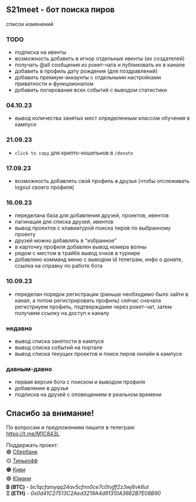 ## S21meet - бот поиска пиров
список изменений

### TODO

- подписка на ивенты
- возможность добавить в игнор отдельные ивенты (их создателей)
- получать @all сообщения из рокет-чата и публиковать их в канале
- добавить в профиль дату рождения (для поздравлений)
- добавить премиум-аккаунты с отдельными настройками приватности и функцоионалом
- добавить логирование всех событий с выводом статистики

### 04.10.23

- вывод количества занятых мест определенным классом обучения в кампусе

### 21.09.23

- `click to copy` для крипто-кошельков в `/donate`

### 17.09.23

- возможность добавлять свой профиль в друзья (чтобы отслеживать logout своего профиля)

### 16.09.23

- переделана база для добавления друзей, проектов, ивентов
- пагинация для списка друзей, ивентов
- вывод проектов с клавиатурой поиска пиров по выбранному проекту
- друзей можно добавлять в "избранное"
- в карточку профиля добавлен вывод номера волны
- рядом с местом в трайбе вывод очков в турнире
- добавлено комманд меню с выводом id телеграм, инфо о донате, ссылка на справку по работе бота

### 10.09.23

- переделан порядок регистрации (раньше необходимо было зайти в канал, а потом регистрировать профиль) сейчас сначала регистриуем профиль, подтверждаем через рокет-чат, затем получаем ссылку на доступ к каналу

### недавно

- вывод списка занятости в кампусе
- вывод списка событий на портале
- вывод списка текущих проектов и поиск пиров онлайн в кампусе

### давным-давно

- первая версия бота с поиском и выводом профиля
- добавление в друзья
- подписка на друзей с оповещением в реальном времени

## Спасибо за внимание!

По вопросам и предложениям пишите в телеграм:\
https://t.me/M1C843L

Поддержать проект:\
🟢 <a href='https://www.sberbank.com/sms/pbpn?requisiteNumber=79261004400'>Сбербанк</a>\
🟡 <a href='https://www.tinkoff.ru/rm/shmyrev.mikhail11/Al1ZQ50410'>Тинькофф</a>\
🟠 <a href='https://qiwi.com/n/MUXAUJI/'>Киви</a>\
🟣 <a href='https://yoomoney.ru/to/410011021288542/0'>Юмани</a>\
<b>₿ (BTC)</b> - <i>bc1qcfamyqq24av5cfnn0ce7c0tvjff2z3wj6vk6ut</i>\
<b>
Ξ (ETH)</b> - <i>0x0d41C27513C2Aed3219A4d91310A3662B7E08B90</i>
